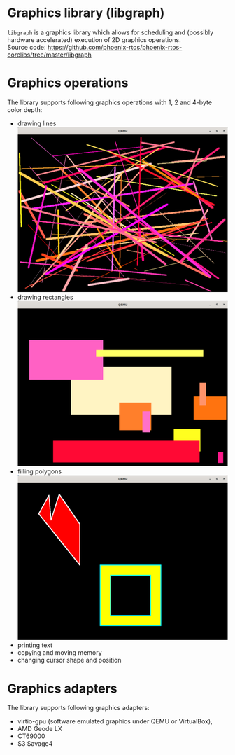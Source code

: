 # Graphics library (libgraph)

`libgraph` is a graphics library which allows for scheduling and (possibly hardware accelerated) execution of 2D graphics operations.\
Source code: https://github.com/phoenix-rtos/phoenix-rtos-corelibs/tree/master/libgraph

# Graphics operations
The library supports following graphics operations with 1, 2 and 4-byte color depth:
- drawing lines
![image](_images/line.png)
- drawing rectangles
![image](_images/rect.png)
- filling polygons
![image](_images/fill.png)
- printing text
- copying and moving memory
- changing cursor shape and position

# Graphics adapters
The library supports following graphics adapters:
- virtio-gpu (software emulated graphics under QEMU or VirtualBox),
- AMD Geode LX
- CT69000
- S3 Savage4
